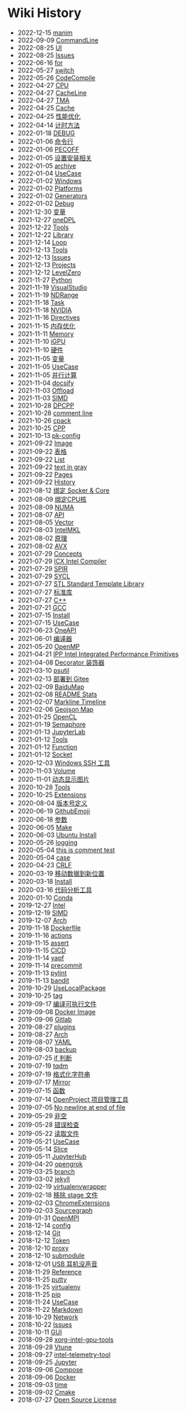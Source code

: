 # Wiki History

- 2022-12-15   [manim](/0141_Tools_manim)
- 2022-09-09   [CommandLine](/0020_OPT_Tools_Vtune_CommandLine)
- 2022-08-25   [UI](/0051_Hypervisor_Docker_UI)
- 2022-08-25   [Issues](/0149_Hypervisor_Docker_Issues)
- 2022-06-16   [for](/0101_Programing_Shell_for)
- 2022-05-27   [switch](/0081_Programing_CPP_switch)
- 2022-05-26   [CodeCompile](/0150_Hardware_SIMD_AVX_CodeCompile)
- 2022-04-27   [CPU](/0002_Hardware_CPU)
- 2022-04-27   [CacheLine](/0017_OPT_Memory_CacheLine)
- 2022-04-27   [TMA](/0021_OPT_TMA)
- 2022-04-25   [Cache](/0016_Hardware_Memory_Cache)
- 2022-04-25   [性能优化](/0014_OPT)
- 2022-04-14   [计时方法](/0084_Programing_CPP_CountTime)
- 2022-01-18   [DEBUG](/0038_OPT_PARA_DPCPP_DEBUG)
- 2022-01-06   [命令行](/0151_Build_Cmake_CMD)
- 2022-01-06   [PECOFF](/0152_X_PECOFF)
- 2022-01-05   [设置安装相关](/0059_Build_Cmake_InstallFiles)
- 2022-01-05   [archive](/0118_Tools_Git_archive)
- 2022-01-04   [UseCase](/0155_Programing_Compiler_GCC_UseCase)
- 2022-01-02   [Windows](/0061_Build_Cmake_Windows)
- 2022-01-02   [Platforms](/0058_Build_Cmake_Platforms)
- 2022-01-02   [Generators](/0156_Build_Cmake_Generators)
- 2022-01-02   [Debug](/0057_Build_Cmake_Debug)
- 2021-12-30   [变量](/0056_Build_Cmake_VAR)
- 2021-12-27   [oneDPL](/0075_OPT_LIB_OneAPI_oneDPL)
- 2021-12-22   [Tools](/0011_Programing_Library_Tools)
- 2021-12-22   [Library](/0010_Programing_Library)
- 2021-12-14   [Loop](/0018_OPT_Loop)
- 2021-12-13   [Tools](/0153_Hardware_GPU_iGPU_Tools)
- 2021-12-13   [Issues](/0154_Hardware_GPU_iGPU_Issues)
- 2021-12-13   [Projects](/0039_OPT_PARA_SYCL_Projects)
- 2021-12-12   [LevelZero](/0037_OPT_PARA_DPCPP_LevelZero)
- 2021-11-27   [Python](/0078_Programing_Python)
- 2021-11-19   [VisualStudio](/0144_Tools_VisualStudio)
- 2021-11-19   [NDRange](/0042_OPT_PARA_NDRange)
- 2021-11-18   [Task](/0030_OPT_PARA_OpenMP_Task)
- 2021-11-18   [NVIDIA](/0006_Hardware_GPU_NVIDIA)
- 2021-11-16   [Directives](/0029_OPT_PARA_OpenMP_Directives)
- 2021-11-15   [内存优化](/0015_OPT_Memory)
- 2021-11-11   [Memory](/0004_Hardware_Memory)
- 2021-11-10   [iGPU](/0005_Hardware_GPU_iGPU)
- 2021-11-10   [硬件](/0001_Hardware)
- 2021-11-05   [变量](/0157_OPT_PARA_OpenMP_VAR)
- 2021-11-05   [UseCase](/0025_OPT_PARA_OpenMP_UseCase)
- 2021-11-05   [并行计算](/0022_OPT_PARA)
- 2021-11-04   [docsify](/0130_Tools_Github_Pages_docsify)
- 2021-11-03   [Offload](/0028_OPT_PARA_OpenMP_Offload)
- 2021-11-03   [SIMD](/0027_OPT_PARA_OpenMP_SIMD)
- 2021-10-28   [DPCPP](/0036_OPT_PARA_DPCPP)
- 2021-10-28   [comment line](/0055_Build_Cmake_语法)
- 2021-10-26   [cpack](/0062_Build_Cmake_cpack)
- 2021-10-25   [CPP](/0067_Tools_Jupyter_CPP)
- 2021-10-13   [pk-config](/0064_Build_pkgconfig)
- 2021-09-22   [Image](/0139_Doc_Markdown_Image)
- 2021-09-22   [表格](/0138_Doc_Markdown_Table)
- 2021-09-22   [List](/0137_Doc_Markdown_List)
- 2021-09-22   [text in gray](/0136_Doc_Markdown_Text)
- 2021-09-22   [Pages](/0126_Tools_Github_Pages)
- 2021-09-22   [History](/0148_Linux_History)
- 2021-08-12   [绑定 Socker & Core](/0033_OPT_BindSocketCore)
- 2021-08-09   [绑定CPU核](/0026_OPT_PARA_OpenMP_BindCore)
- 2021-08-09   [NUMA](/0158_Hardware_NUMA)
- 2021-08-07   [API](/0024_OPT_PARA_OpenMP_API)
- 2021-08-05   [Vector](/0080_Programing_CPP_Vector)
- 2021-08-03   [IntelMKL](/0074_OPT_LIB_OneAPI_IntelMKL)
- 2021-08-02   [原理](/0008_Hardware_SIMD_原理)
- 2021-08-02   [AVX](/0009_Hardware_SIMD_AVX)
- 2021-07-29   [Concepts](/0041_OPT_PARA_SYCL_Concepts)
- 2021-07-29   [ICX Intel Compiler](/0013_Programing_Compiler_ICX)
- 2021-07-29   [SPIR](/0040_OPT_PARA_SYCL_SPIR)
- 2021-07-29   [SYCL](/0031_OPT_PARA_SYCL)
- 2021-07-27   [STL Standard Template Library](/0083_Programing_CPP_STL)
- 2021-07-27   [标准库](/0082_Programing_CPP_StandardLibrary)
- 2021-07-27   [C++](/0077_Programing_CPP)
- 2021-07-21   [GCC](/0159_Programing_Compiler_GCC)
- 2021-07-15   [Install](/0054_Build_Cmake_Install)
- 2021-07-15   [UseCase](/0060_Build_Cmake_UseCase)
- 2021-06-23   [OneAPI](/0076_OPT_LIB_OneAPI)
- 2021-06-01   [编译器](/0012_Programing_Compiler)
- 2021-05-20   [OpenMP](/0023_OPT_PARA_OpenMP)
- 2021-04-21   [IPP Intel Integrated Performance Primitives](/0032_OPT_LIB_IPP)
- 2021-04-08   [Decorator 装饰器](/0088_Programing_Python_Decorator)
- 2021-03-10   [psutil](/0098_Programing_Python_psutil)
- 2021-02-13   [部署到 Gitee](/0172_Tools_Github_Pages_BaiduMap_Issues)
- 2021-02-09   [BaiduMap](/0132_Tools_Github_Pages_BaiduMap)
- 2021-02-08   [README Stats](/0127_Tools_Github_Pages_ReadmeStats)
- 2021-02-07   [Markline Timeline](/0131_Tools_Github_Pages_Markline)
- 2021-02-06   [Geojson Map](/0177_Tools_Github_Pages_GeojsonMap)
- 2021-01-25   [OpenCL](/0034_OPT_PARA_OpenCL)
- 2021-01-19   [Semaphore](/0167_Linux_IPC_Semaphore)
- 2021-01-13   [JupyterLab](/0065_Tools_Jupyter_JupyterLab)
- 2021-01-12   [Tools](/0168_Linux_IPC_SharedMemory)
- 2021-01-12   [Function](/0110_Programing_Socket_Function)
- 2021-01-12   [Socket](/0109_Programing_Socket)
- 2020-12-03   [Windows SSH 工具](/0173_Tools_WindowsSSHClient)
- 2020-11-03   [Volume](/0049_Hypervisor_Docker_Volume)
- 2020-11-01   [动态显示图片](/0072_Tools_Jupyter_ShowImageDynamic)
- 2020-10-28   [Tools](/0050_Hypervisor_Docker_Tools)
- 2020-10-25   [Extensions](/0071_Tools_Jupyter_Extensions)
- 2020-08-04   [版本号定义](/0146_X_Version)
- 2020-06-19   [GithubEmoji](/0160_Doc_Markdown_GithubEmoji)
- 2020-06-18   [参数](/0106_Programing_Shell_ARG)
- 2020-06-05   [Make](/0063_Build_Make)
- 2020-06-03   [Ubuntu Install](/0166_Programing_Compiler_GCC_UbuntuInstall)
- 2020-05-26   [logging](/0097_Programing_Python_logging)
- 2020-05-04   [this is comment test](/0105_Programing_Shell_comment)
- 2020-05-04   [case](/0103_Programing_Shell_case)
- 2020-04-23   [CRLF](/0145_X_CRLF)
- 2020-03-19   [移动数据到新位置](/0052_Hypervisor_Docker_MoveData)
- 2020-03-18   [Install](/0035_OPT_PARA_OpenCL_Install)
- 2020-03-16   [代码分析工具](/0090_Programing_Python_CodeAnalysis)
- 2020-01-10   [Conda](/0073_Tools_Conda)
- 2019-12-27   [Intel](/0003_Hardware_CPU_Intel)
- 2019-12-19   [SIMD](/0007_Hardware_SIMD)
- 2019-12-07   [Arch](/0069_Tools_Jupyter_Arch)
- 2019-11-18   [Dockerfile](/0048_Hypervisor_Docker_Dockerfile)
- 2019-11-16   [actions](/0122_Tools_Github_actions)
- 2019-11-15   [assert](/0094_Programing_Python_assert)
- 2019-11-15   [CICD](/0134_Tools_Gitlab_CICD)
- 2019-11-14   [yapf](/0093_Programing_Python_CodeAnalysis_yapf)
- 2019-11-14   [precommit](/0117_Tools_Git_precommit)
- 2019-11-13   [pylint](/0092_Programing_Python_CodeAnalysis_pylint)
- 2019-11-13   [bandit](/0091_Programing_Python_CodeAnalysis_bandit)
- 2019-10-29   [UseLocalPackage](/0068_Tools_Jupyter_UseLocalPackage)
- 2019-10-25   [tag](/0116_Tools_Git_tag)
- 2019-09-17   [编译可执行文件](/0089_Programing_Python_BuildExe)
- 2019-09-08   [Docker Image](/0070_Tools_Jupyter_DockerImage)
- 2019-09-06   [Gitlab](/0133_Tools_Gitlab)
- 2019-08-27   [plugins](/0165_Tools_Remote_tmux_plugins)
- 2019-08-27   [Arch](/0164_Tools_Remote_tmux_Arch)
- 2019-08-07   [YAML](/0140_Doc_YAML)
- 2019-08-03   [backup](/0121_Tools_Github_backup)
- 2019-07-25   [if  判断](/0102_Programing_Shell_if)
- 2019-07-19   [tqdm](/0099_Programing_Python_tqdm)
- 2019-07-19   [格式化字符串](/0087_Programing_Python_FormatString)
- 2019-07-17   [Mirror](/0128_Tools_Github_Pages_Mirror)
- 2019-07-15   [函数](/0100_Programing_Shell_Function)
- 2019-07-14   [OpenProject 项目管理工具](/0174_Tools_OpenProject)
- 2019-07-05   [No newline at end of file](/0120_Tools_Git_NoNewline)
- 2019-05-29   [非空](/0085_Programing_Python_List)
- 2019-05-28   [错误检查](/0107_Programing_Shell_ErrorCheck)
- 2019-05-22   [读取文件](/0104_Programing_Shell_ReadFile)
- 2019-05-21   [UseCase](/0108_Programing_Shell_UseCase)
- 2019-05-14   [Slice](/0086_Programing_Python_Slice)
- 2019-05-11   [JupyterHub](/0066_Tools_Jupyter_JupyterHub)
- 2019-04-20   [opengrok](/0143_Tools_opengrok)
- 2019-03-25   [branch](/0115_Tools_Git_branch)
- 2019-03-02   [jekyll](/0129_Tools_Github_Pages_jekyll)
- 2019-02-19   [virtualenvwrapper](/0175_Programing_Python_virtualenvwrapper)
- 2019-02-18   [移除 stage 文件](/0119_Tools_Git_RMStageFile)
- 2019-02-03   [ChromeExtensions](/0124_Tools_Github_ChromeExtensions)
- 2019-02-03   [Sourcegraph](/0125_Tools_Github_ChromeExtensions_Sourcegraph)
- 2019-01-31   [OpenMPI](/0043_OPT_PARA_OpenMPI)
- 2018-12-14   [config](/0112_Tools_Git_config)
- 2018-12-14   [Git](/0111_Tools_Git)
- 2018-12-12   [Token](/0123_Tools_Github_Token)
- 2018-12-10   [proxy](/0113_Tools_Git_proxy)
- 2018-12-10   [submodule](/0114_Tools_Git_submodule)
- 2018-12-01   [USB 耳机没声音](/0170_Ubuntu_Issues_USBHeadphoneNoSound)
- 2018-11-29   [Reference](/0079_Programing_Shell)
- 2018-11-25   [putty](/0161_Tools_putty)
- 2018-11-25   [virtualenv](/0176_Programing_Python_virtualenv)
- 2018-11-25   [pip](/0095_Programing_Python_pip)
- 2018-11-24   [UseCase](/0142_Tools_mosquitto)
- 2018-11-22   [Markdown](/0135_Doc_Markdown)
- 2018-10-29   [Network](/0045_Hypervisor_Docker_Network)
- 2018-10-22   [Issues](/0162_Tools_Jupyter_Issues)
- 2018-10-11   [GUI](/0046_Hypervisor_Docker_GUI)
- 2018-09-28   [xorg-intel-gpu-tools](/0169_Hardware_GPU_iGPU_Tools_xorgintelgpu)
- 2018-09-28   [Vtune](/0019_OPT_Tools_Vtune)
- 2018-09-27   [intel-telemetry-tool](/0171_Hardware_GPU_iGPU_Tools_telemetry)
- 2018-09-25   [Jupyter](/0163_Tools_Jupyter)
- 2018-09-06   [Compose](/0047_Hypervisor_Docker_Compose)
- 2018-09-06   [Docker](/0044_Hypervisor_Docker)
- 2018-09-03   [time](/0096_Programing_Python_time)
- 2018-09-02   [Cmake](/0053_Build_Cmake)
- 2018-07-27   [Open Source License](/0147_X_OpenSourceLicense)
